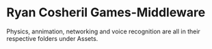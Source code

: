 # Ryan Cosheril Games-Middleware
Physics, annimation, networking and voice recognition are all in their respective folders under Assets.
